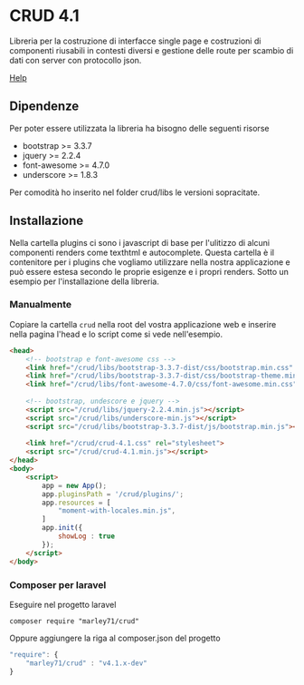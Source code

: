 # CRUD 4.1

Libreria per la costruzione di interfacce single page e costruzioni di componenti riusabili in contesti 
diversi e gestione delle route per scambio di dati con server con protocollo json.

<a href="http://pierpaolociullo.it/help" target="_blank">Help</a>

## Dipendenze

Per poter essere utilizzata la libreria ha bisogno delle seguenti risorse

- bootstrap >= 3.3.7
- jquery >= 2.2.4
- font-awesome >= 4.7.0
- underscore >= 1.8.3

Per comodità ho inserito nel folder crud/libs le versioni sopracitate.

## Installazione


Nella cartella plugins ci sono i javascript di base per l'ulitizzo di alcuni componenti renders come 
texthtml e autocomplete. Questa cartella è il contenitore per i plugins che vogliamo utilizzare nella nostra
applicazione e può essere estesa secondo le proprie esigenze e i propri renders. Sotto un esempio per l'installazione della
libreria. 

### Manualmente

Copiare la cartella `crud` nella root del vostra applicazione web e inserire nella pagina l'head e lo script come
si vede nell'esempio. 

```html
<head>
    <!-- bootstrap e font-awesome css -->
    <link href="/crud/libs/bootstrap-3.3.7-dist/css/bootstrap.min.css" rel="stylesheet">
    <link href="/crud/libs/bootstrap-3.3.7-dist/css/bootstrap-theme.min.css" rel="stylesheet">
    <link href="/crud/libs/font-awesome-4.7.0/css/font-awesome.min.css" rel="stylesheet">
    
    <!-- bootstrap, undescore e jquery -->
    <script src="/crud/libs/jquery-2.2.4.min.js"></script>
    <script src="/crud/libs/underscore-min.js"></script>
    <script src="/crud/libs/bootstrap-3.3.7-dist/js/bootstrap.min.js"></script>
    
    <link href="/crud/crud-4.1.css" rel="stylesheet">
    <script src="/crud/crud-4.1.min.js"></script>
</head>
<body>
    <script>
        app = new App();
        app.pluginsPath = '/crud/plugins/';
        app.resources = [
            "moment-with-locales.min.js",
        ]
        app.init({
            showLog : true
        });
    </script>
</body>
```

### Composer per laravel

Eseguire nel progetto laravel
```sybase
composer require "marley71/crud"
```


Oppure aggiungere la riga al composer.json del progetto
```javascript
"require": {
    "marley71/crud" : "v4.1.x-dev"
}
```




